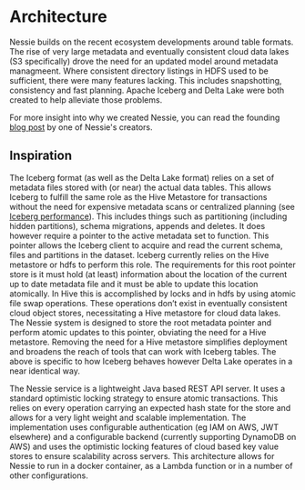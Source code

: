# Architecture

Nessie builds on the recent ecosystem developments around table formats. The rise of 
very large metadata and eventually consistent cloud data lakes (S3 specifically) drove 
the need for an updated model around metadata managmeent. Where consistent directory 
listings in HDFS used to be sufficient, there were many features lacking. This includes 
snapshotting, consistency and fast planning. Apache Iceberg and Delta Lake were both 
created to help alleviate those problems.

For more insight into why we created Nessie, you can read the founding [blog post](https://www.dremio.com/introducing-project-nessie/) by one of Nessie's 
creators.

## Inspiration

The Iceberg format (as well as the Delta Lake format) relies on a set of metadata files stored with (or near) the actual
data tables. This allows Iceberg to fulfill the same role as the Hive Metastore for transactions without the need for
expensive metadata scans or centralized planning (see [Iceberg
performance](https://iceberg.incubator.apache.org/performance/)). This includes
things such as partitioning (including hidden partitions), schema migrations, appends and deletes.  It does however
require a pointer to the active metadata set to function. This pointer allows the Iceberg client to acquire and read the
current schema, files and partitions in the dataset. Iceberg currently relies on the Hive metastore or hdfs to perform
this role. The requirements for this root pointer store is it must hold (at least) information about the location of the
current up to date metadata file and it must be able to update this location atomically. In Hive this is accomplished by
locks and in hdfs by using atomic file swap operations. These operations don’t exist in eventually consistent cloud
object stores, necessitating a Hive metastore for cloud data lakes. The Nessie system is designed to store the
root metadata pointer and perform atomic updates to this pointer, obviating the need for a Hive metastore. Removing the
need for a Hive metastore simplifies deployment and broadens the reach of tools that can work with Iceberg tables.
The above is specific to how Iceberg behaves however Delta Lake operates in a near identical way. 

The Nessie service is a lightweight Java based REST API server. It uses a standard optimistic locking strategy
to ensure atomic transactions. This relies on every operation carrying an expected 
hash state for the store and allows for a very light weight and
scalable implementation. The implementation uses configurable authentication (eg IAM on AWS, JWT elsewhere) and a 
configurable backend (currently supporting DynamoDB on AWS) and uses the optimistic locking features of cloud based
key value stores to ensure scalability across servers. This architecture allows for Nessie to run in a docker container,
as a Lambda function or in a number of other configurations.
